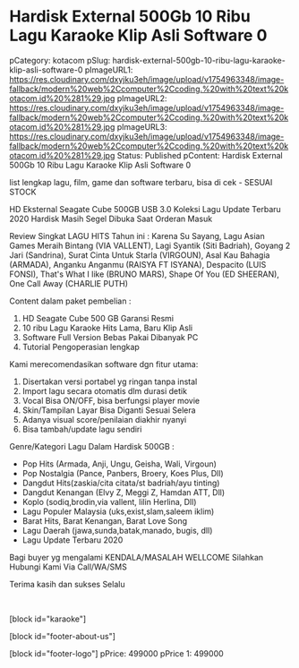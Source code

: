 # Hardisk External 500Gb 10 Ribu Lagu Karaoke Klip Asli Software 0

pCategory: kotacom
pSlug: hardisk-external-500gb-10-ribu-lagu-karaoke-klip-asli-software-0
pImageURL1: https://res.cloudinary.com/dxyjku3eh/image/upload/v1754963348/image-fallback/modern%20web%2Ccomputer%2Ccoding.%20with%20text%20kotacom.id%20%281%29.jpg
pImageURL2: https://res.cloudinary.com/dxyjku3eh/image/upload/v1754963348/image-fallback/modern%20web%2Ccomputer%2Ccoding.%20with%20text%20kotacom.id%20%281%29.jpg
pImageURL3: https://res.cloudinary.com/dxyjku3eh/image/upload/v1754963348/image-fallback/modern%20web%2Ccomputer%2Ccoding.%20with%20text%20kotacom.id%20%281%29.jpg
Status: Published
pContent: Hardisk External 500Gb 10 Ribu Lagu Karaoke Klip Asli Software 0

list lengkap lagu, film, game dan software terbaru, bisa di cek -   SESUAI STOCK


HD Eksternal Seagate Cube 500GB USB 3.0
Koleksi Lagu Update Terbaru 2020
Hardisk Masih Segel Dibuka Saat Orderan Masuk

Review Singkat LAGU HITS Tahun ini :
Karena Su Sayang, Lagu Asian Games Meraih Bintang (VIA VALLENT), Lagi Syantik (Siti Badriah), Goyang 2 Jari (Sandrina), Surat Cinta Untuk Starla (VIRGOUN), Asal Kau Bahagia (ARMADA), Anganku Anganmu (RAISYA FT ISYANA), Despacito (LUIS FONSI), That's What I like (BRUNO MARS), Shape Of You (ED SHEERAN), One Call Away (CHARLIE PUTH)

Content dalam paket pembelian :
1. HD Seagate Cube 500 GB Garansi Resmi
2. 10 ribu Lagu Karaoke Hits Lama, Baru Klip Asli
3. Software Full Version Bebas Pakai Dibanyak PC
4. Tutorial Pengoperasian lengkap

Kami merecomendasikan software dgn fitur utama:
1. Disertakan versi portabel yg ringan tanpa instal
2. Import lagu secara otomatis dlm durasi detik
3. Vocal Bisa ON/OFF, bisa berfungsi player movie
4. Skin/Tampilan Layar Bisa Diganti Sesuai Selera
5. Adanya visual score/penilaian diakhir nyanyi
6. Bisa tambah/update lagu sendiri

Genre/Kategori Lagu Dalam Hardisk 500GB :
- Pop Hits (Armada, Anji, Ungu, Geisha, Wali, Virgoun)
- Pop Nostalgia (Pance, Panbers, Broery, Koes Plus, Dll)
- Dangdut Hits(zaskia/cita citata/st badriah/ayu tinting)
- Dangdut Kenangan (Elvy Z, Meggi Z, Hamdan ATT, Dll)
- Koplo (sodiq,brodin,via vallent, lilin Herlina, Dll)
- Lagu Populer Malaysia (uks,exist,slam,saleem iklim)
- Barat Hits, Barat Kenangan, Barat Love Song
- Lagu Daerah (jawa,sunda,batak,manado, bugis, dll)
- Lagu Update Terbaru 2020

Bagi buyer yg mengalami KENDALA/MASALAH
WELLCOME Silahkan Hubungi Kami Via Call/WA/SMS



Terima kasih dan sukses Selalu

&nbsp;

[block id="karaoke"]

[block id="footer-about-us"]

[block id="footer-logo"]
pPrice: 499000
pPrice 1: 499000